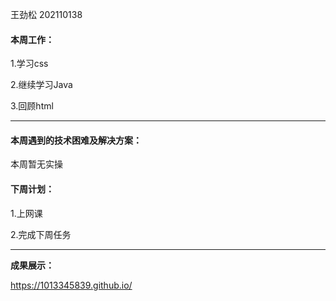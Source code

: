 王劲松 202110138

#### 本周工作：

1.学习css

2.继续学习Java

3.回顾html

------

#### 本周遇到的技术困难及解决方案：

本周暂无实操

<h4>下周计划：</h4>

1.上网课

2.完成下周任务

---

****成果展示：****

https://1013345839.github.io/
